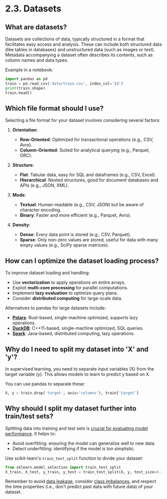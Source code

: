# 2.3. Datasets

## What are datasets?

Datasets are collections of data, typically structured in a format that facilitates easy access and analysis. These can include both structured data (like tables in databases) and unstructured data (such as images or text). Metadata accompanying a dataset often describes its contents, such as column names and data types.

Example in a notebook:

```python
import pandas as pd
train = pd.read_csv('data/train.csv', index_col='Id')
print(train.shape)
train.head()
```

## Which file format should I use?

Selecting a file format for your dataset involves considering several factors:

1. **Orientation**:
    - **Row-Oriented**: Optimized for transactional operations (e.g., CSV, Avro).
    - **Column-Oriented**: Suited for analytical querying (e.g., Parquet, ORC).

2. **Structure**:
    - **Flat**: Tabular data, easy for SQL and dataframes (e.g., CSV, Excel).
    - **Hierarchical**: Nested structures, good for document databases and APIs (e.g., JSON, XML).

3. **Mode**:
    - **Textual**: Human-readable (e.g., CSV, JSON) but be aware of character encoding.
    - **Binary**: Faster and more efficient (e.g., Parquet, Avro).

4. **Density**:
    - **Dense**: Every data point is stored (e.g., CSV, Parquet).
    - **Sparse**: Only non-zero values are stored, useful for data with many empty values (e.g., SciPy sparse matrices).

## How can I optimize the dataset loading process?

To improve dataset loading and handling:
- Use **vectorization** to apply operations on entire arrays.
- Exploit **multi-core processing** for parallel computations.
- Implement **lazy evaluation** to optimize query plans.
- Consider **distributed computing** for large-scale data.

Alternatives to pandas for large datasets include:
- **[Polars](https://pola.rs/)**: Rust-based, single-machine optimized, supports lazy operations.
- **[DuckDB](https://duckdb.org/)**: C++11-based, single-machine optimized, SQL queries.
- **[Spark](https://spark.apache.org/)**: Java-based, distributed computing, lazy operations.

## Why do I need to split my dataset into 'X' and 'y'?

In supervised learning, you need to separate input variables (X) from the target variable (y). This allows models to learn to predict y based on X.

You can use pandas to separate these:

```python
X, y = train.drop('target', axis='columns'), train['target']
```

## Why should I split my dataset further into train/test sets?

Splitting data into training and test sets is [crucial for evaluating model performance](https://developers.google.com/machine-learning/crash-course/training-and-test-sets/splitting-data). It helps to:
- Avoid overfitting: ensuring the model can generalize well to new data.
- Detect underfitting: identifying if the model is too simplistic.

Use scikit-learn's `train_test_split` function to divide your dataset:

```python
from sklearn.model_selection import train_test_split
X_train, X_test, y_train, y_test = train_test_split(X, y, test_size=0.2, random_state=42)
```

Remember to avoid [data leakage](https://en.wikipedia.org/wiki/Leakage_(machine_learning)), consider [class imbalances](https://en.wikipedia.org/wiki/Oversampling_and_undersampling_in_data_analysis), and respect the time properties (i.e., don't predict past data with future data) of your dataset.